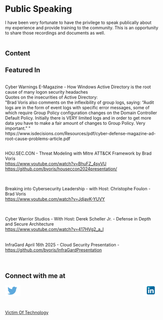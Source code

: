 # Public Speaking
I have been very fortunate to have the privilege to speak publically about my experience and provide training to the community. This is an opportunity to share those recordings and documents as well.
<BR /><BR />

## Content
## Featured In
<BR />
Cyber Warnings E-Magazine - How Windows Active Directory is the root cause of many logon security headaches<BR />
Quotes on the insecurities of Active Directory:<BR />
"Brad Voris also comments on the inflexibility of group logs, saying: “Audit logs are in the form of event logs with specific error messages, some of which require Group Policy configuration changes on the Domain Controller Default Policy. Initially there is VERY limited logs and in order to get more data you have to make a fair amount of changes to Group Policy. Very important.” "<BR />
https://www.isdecisions.com/Resources/pdf/cyber-defense-magazine-ad-root-cause-problems-article.pdf
<BR /><BR />

HOU.SEC.CON - Threat Modeling with Mitre ATT&CK Framework by Brad Voris<BR />
https://www.youtube.com/watch?v=BhuFZ_4syVU<BR />
https://github.com/bvoris/houseccon2024presentation/<BR />
<BR /><BR />

Breaking into Cybersecurity Leadership - with Host: Christophe Foulon - Brad Voris<BR />
https://www.youtube.com/watch?v=JdjavK-YUVY<BR />
<BR /><BR />

Cyber Warrior Studios - With Host: Derek Scheller Jr. - Defense in Depth and Secure Architecture<BR />
https://www.youtube.com/watch?v=417HVg2_a_I<BR />
<BR /><BR />
InfraGard April 16th 2025 - Cloud Security Presentation - <BR />
https://github.com/bvoris/InfraGardPresentation<BR />
<BR /><BR />

## Connect with me at

<a href="https://twitter.com/HMInfoSecViking?ref_src=twsrc%5Etfw"><IMG SRC="https://github.com/bvoris/bvoris/blob/master/twitter.jpg" WIDTH=10% HEIGHT=10% ALIGN=LEFT></a>

<a href="https://www.linkedin.com/in/brad-voris" target="_blank"><IMG SRC="https://github.com/bvoris/bvoris/blob/master/linkedin.png" WIDTH=10% HEIGHT=4% ALIGN=RIGHT></a>

<BR /><BR />
<BR /><BR />

<A HREF="https://www.victimoftechnology.com">Victim Of Technology<A />
<BR /><BR />
